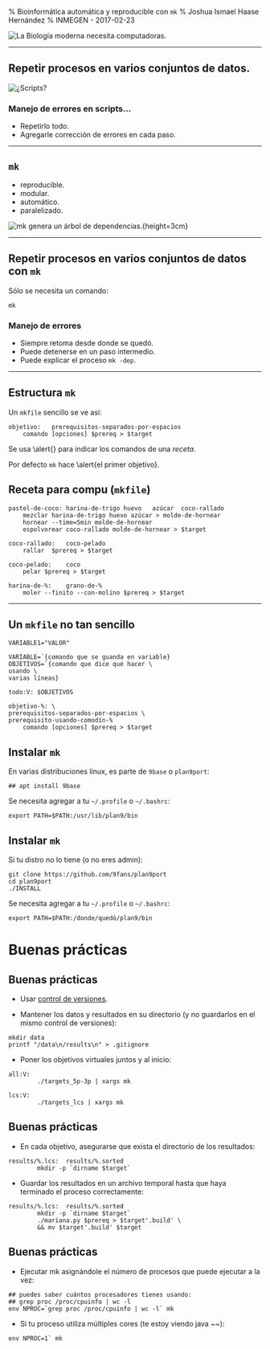 % Bioinformática automática y reproducible con `mk`
% Joshua Ismael Haase Hernández
% INMEGEN - 2017-02-23

![La Biología moderna necesita computadoras.](data/curso-mk/biotech.png)

---

## Repetir procesos en varios conjuntos de datos.

![¿Scripts?](data/curso-mk/script.gif)

### Manejo de errores en scripts...

- Repetirlo todo.
- Agregarle corrección de errores en cada paso.

---

## `mk`

- reproducible.
- modular.
- automático.
- paralelizado.

![`mk` genera un árbol de dependencias.](data/curso-mk/mk.png){height=3cm}

---

## Repetir procesos en varios conjuntos de datos con `mk`

Sólo se necesita un comando:

```
mk
```

### Manejo de errores

- Siempre retoma desde donde se quedó.
- Puede detenerse en un paso intermedio.
- Puede explicar el proceso `mk -dep`.

---

## Estructura `mk`

Un `mkfile` sencillo se ve así:

```
objetivo:	prerequisitos-separados-por-espacios
	comando [opciones] $prereq > $target
```

Se usa \alert{<tab>} para indicar los comandos de una *receta*.

Por defecto `mk` hace \alert{el primer objetivo}.

## Receta para compu (`mkfile`)

```
pastel-de-coco:	harina-de-trigo	huevo	azúcar	coco-rallado
	mezclar harina-de-trigo huevo azúcar > molde-de-hornear
	hornear --time=5min molde-de-hornear
	espolvorear coco-rallado molde-de-hornear > $target

coco-rallado:	coco-pelado
	rallar	$prereq > $target

coco-pelado:	coco
	pelar $prereq > $target
	
harina-de-%:	grano-de-%
	moler --finito --con-molino $prereq > $target

```

---

## Un `mkfile` no tan sencillo

```
VARIABLE1="VALOR"

VARIABLE=`{comando que se guanda en variable}
OBJETIVOS=`{comando que dice qué hacer \
usando \
varias líneas}

todo:V:	$OBJETIVOS

objetivo-%:	\
prerequisitos-separados-por-espacios \
prerequisito-usando-comodín-%
	comando [opciones] $prereq > $target
```


## Instalar `mk`

En varias distribuciones linux, es parte de `9base` o `plan9port`:

```
## apt install 9base
```

Se necesita agregar a tu `~/.profile` o `~/.bashrc`:

```
export PATH=$PATH:/usr/lib/plan9/bin
```

## Instalar `mk`

Si tu distro no lo tiene (o no eres admin):

```
git clone https://github.com/9fans/plan9port
cd plan9port
./INSTALL
```

Se necesita agregar a tu `~/.profile` o `~/.bashrc`:

```
export PATH=$PATH:/donde/quedó/plan9/bin
```

# Buenas prácticas

## Buenas prácticas

- Usar [control de versiones](http://nvie.com/posts/a-successful-git-branching-model/ ).

- Mantener los datos y resultados en su directorio
  (y no guardarlos en el mismo control de versiones):

```
mkdir data
printf "/data\n/results\n" > .gitignore
```

- Poner los objetivos virtuales juntos y al inicio:

```
all:V:
        ./targets_5p-3p | xargs mk

lcs:V:
        ./targets_lcs | xargs mk
```

## Buenas prácticas

- En cada objetivo, asegurarse que exista el directorio de los resultados:

```
results/%.lcs:  results/%.sorted
        mkdir -p `dirname $target`
```

- Guardar los resultados en un archivo temporal hasta que haya terminado el proceso correctamente:

```
results/%.lcs:  results/%.sorted
        mkdir -p `dirname $target`
        ./mariana.py $prereq > $target'.build' \
        && mv $target'.build' $target
```

## Buenas prácticas

- Ejecutar mk asignándole el número de procesos que puede ejecutar a la vez:

```
## puedes saber cuántos procesadores tienes usando:
## grep proc /proc/cpuinfo | wc -l
env NPROC=`grep proc /proc/cpuinfo | wc -l` mk
```

- Si tu proceso utiliza múltiples cores (te estoy viendo java ~~):

```
env NPROC=1` mk
```
